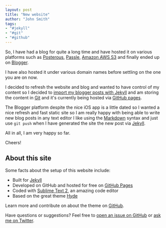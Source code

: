 ```yaml
---
layout: post
title: "New website"
author: "John Smith"
tags:
- "#jekyll"
- "#git"
- "#github"
---
```


So, I have had a blog for quite a long time and have hosted it on various platforms such as [Posterous](https://en.wikipedia.org/wiki/Posterous), [Passle](https://home.passle.net/), [Amazon AWS S3](http://docs.aws.amazon.com/AmazonS3/latest/dev/WebsiteHosting.html) and finally ended up on [Blogger](https://www.blogger.com/home). 

I have also hosted it under various domain names before settling on the one you are on now. 

I decided to refresh the website and blog and wanted to have control of my content so I decided to [import my blogger posts with Jekyll](http://import.jekyllrb.com/docs/blogger/) and am storing the content in [Git](https://git-scm.com/) and it's currently being hosted via [GitHub pages](https://pages.github.com/). 

The Blogger platform despite the nice iOS app is a little dated so I wanted a nice refresh and fast static site so I am really happy with being able to write new blog posts in any text editor I like using the [Markdown](https://github.com/adam-p/markdown-here/wiki/Markdown-Cheatsheet) syntax and just use `git push` when I have generated the site the new post via [Jekyll](https://jekyllrb.com/).

All in all, I am very happy so far. 

Cheers!

## About this site

Some facts about the setup of this website include:

* Built for [Jekyll](http://jekyllrb.com)
* Developed on GitHub and hosted for free on [GitHub Pages](https://pages.github.com)
* Coded with [Sublime Text 2](http://sublimetext.com), an amazing code editor
* Based on the great theme [Hyde](http://hyde.getpoole.com)

Learn more and contribute on about the theme on [GitHub](https://github.com/poole).

Have questions or suggestions? Feel free to [open an issue on GitHub](https://github.com/solrevdev/solrevdev.github.io) or [ask me on Twitter](https://twitter.com/solrevdev).


